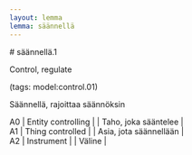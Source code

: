 ```yaml
---
layout: lemma
lemma: säännellä
---
```


<div class="sense">
# <span class="sensename">säännellä.1</span>

<span class="description">Control, regulate</span>

(tags: model:control.01)

<span class="description">Säännellä, rajoittaa säännöksin</span>

A0 | Entity controlling |   | Taho, joka sääntelee |  
A1 | Thing controlled |   | Asia, jota säännellään |  
A2 | Instrument |   | Väline |  

</div>

